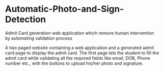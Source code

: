 # Automatic-Photo-and-Sign-Detection
Admit Card generation web application which remove human intervention by automating validation process


A two paged website containing a web application and a
generated admit card page to display the admit card. The first
page lets the student to fill the admit card while validating all the
required fields like email, DOB, Phone number etc., with the
buttons to upload his/her photo and signature.
